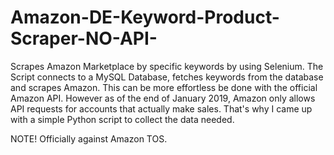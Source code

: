 # Amazon-DE-Keyword-Product-Scraper-NO-API-
Scrapes Amazon Marketplace by specific keywords by using Selenium. The Script connects to a MySQL Database, fetches keywords from the database and scrapes Amazon. This can be more effortless be done with the official Amazon API. However as of the end of January 2019, Amazon only allows API requests for accounts that actually make sales. That's why I came up with a simple Python script to collect the data needed. 

NOTE! Officially against Amazon TOS. 
